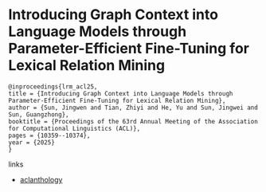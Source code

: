 # Introducing Graph Context into Language Models through Parameter-Efficient Fine-Tuning for Lexical Relation Mining

```
@inproceedings{lrm_acl25,
title = {Introducing Graph Context into Language Models through Parameter-Efficient Fine-Tuning for Lexical Relation Mining},
author = {Sun, Jingwen and Tian, Zhiyi and He, Yu and Sun, Jingwei and Sun, Guangzhong},
booktitle = {Proceedings of the 63rd Annual Meeting of the Association for Computational Linguistics (ACL)},
pages = {10359--10374},
year = {2025}
}
```

links
- [aclanthology](https://aclanthology.org/2025.acl-long.511/)

